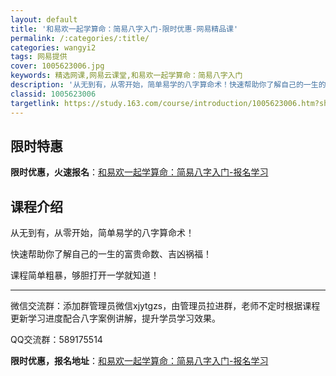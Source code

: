 ```yaml
---
layout: default
title: '和易欢一起学算命：简易八字入门-限时优惠-网易精品课'
permalink: /:categories/:title/
categories: wangyi2
tags: 网易提供
cover: 1005623006.jpg
keywords: 精选网课,网易云课堂,和易欢一起学算命：简易八字入门
description: '从无到有，从零开始，简单易学的八字算命术！快速帮助你了解自己的一生的富贵命数、吉凶祸福！课程简单粗暴，够胆打开一学就知道'
classid: 1005623006
targetlink: https://study.163.com/course/introduction/1005623006.htm?share=1&shareId=1025206652&utm_campaign=share&utm_medium=iphoneShare&utm_source=&utm_u=1025206652
---
```


## 限时特惠

**限时优惠，火速报名**：[和易欢一起学算命：简易八字入门-报名学习](https://study.163.com/course/introduction/1005623006.htm?share=1&shareId=1025206652&utm_campaign=share&utm_medium=iphoneShare&utm_source=&utm_u=1025206652)

## 课程介绍

从无到有，从零开始，简单易学的八字算命术！

快速帮助你了解自己的一生的富贵命数、吉凶祸福！

课程简单粗暴，够胆打开一学就知道！

-------------------------------------------------------------------------------------

微信交流群：添加群管理员微信xjytgzs，由管理员拉进群，老师不定时根据课程更新学习进度配合八字案例讲解，提升学员学习效果。



QQ交流群：589175514

**限时优惠，报名地址**：[和易欢一起学算命：简易八字入门-报名学习](https://study.163.com/course/introduction/1005623006.htm?share=1&shareId=1025206652&utm_campaign=share&utm_medium=iphoneShare&utm_source=&utm_u=1025206652)

